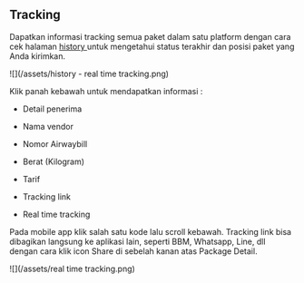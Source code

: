 ## Tracking

Dapatkan informasi tracking semua paket dalam satu platform dengan cara cek halaman [history ](https://paket.id/book/history)untuk mengetahui status terakhir dan posisi paket yang Anda kirimkan.

![](/assets/history - real time tracking.png)

Klik panah kebawah untuk mendapatkan informasi :

* Detail penerima

* Nama vendor

* Nomor Airwaybill

* Berat \(Kilogram\)

* Tarif

* Tracking link

* Real time tracking


Pada mobile app klik salah satu kode lalu scroll kebawah. Tracking link bisa dibagikan langsung ke aplikasi lain, seperti BBM, Whatsapp, Line, dll dengan cara klik icon Share di sebelah kanan atas Package Detail.

![](/assets/real time tracking.png)

